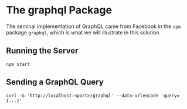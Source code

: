 # The graphql Package

The seminal implementation of GraphQL came from Facebook in the `npm` package `graphql`, which is what we will illustrate in this solution.

## Running the Server

```
npm start
```

## Sending a GraphQL Query

```
curl -G 'http://localhost:<port>/graphql' --data-urlencode 'query={...}'
```
